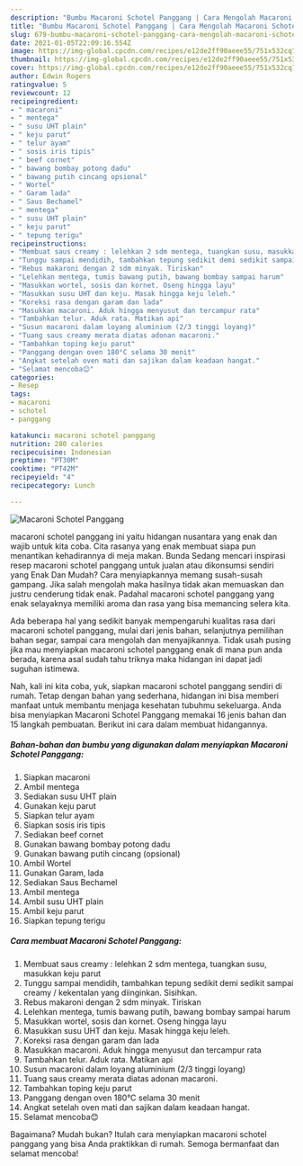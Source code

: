 ```yaml
---
description: "Bumbu Macaroni Schotel Panggang | Cara Mengolah Macaroni Schotel Panggang Yang Enak Dan Mudah"
title: "Bumbu Macaroni Schotel Panggang | Cara Mengolah Macaroni Schotel Panggang Yang Enak Dan Mudah"
slug: 679-bumbu-macaroni-schotel-panggang-cara-mengolah-macaroni-schotel-panggang-yang-enak-dan-mudah
date: 2021-01-05T22:09:16.554Z
image: https://img-global.cpcdn.com/recipes/e12de2ff90aeee55/751x532cq70/macaroni-schotel-panggang-foto-resep-utama.jpg
thumbnail: https://img-global.cpcdn.com/recipes/e12de2ff90aeee55/751x532cq70/macaroni-schotel-panggang-foto-resep-utama.jpg
cover: https://img-global.cpcdn.com/recipes/e12de2ff90aeee55/751x532cq70/macaroni-schotel-panggang-foto-resep-utama.jpg
author: Edwin Rogers
ratingvalue: 5
reviewcount: 12
recipeingredient:
- " macaroni"
- " mentega"
- " susu UHT plain"
- " keju parut"
- " telur ayam"
- " sosis iris tipis"
- " beef cornet"
- " bawang bombay potong dadu"
- " bawang putih cincang opsional"
- " Wortel"
- " Garam lada"
- " Saus Bechamel"
- " mentega"
- " susu UHT plain"
- " keju parut"
- " tepung terigu"
recipeinstructions:
- "Membuat saus creamy : lelehkan 2 sdm mentega, tuangkan susu, masukkan keju parut"
- "Tunggu sampai mendidih, tambahkan tepung sedikit demi sedikit sampai creamy / kekentalan yang diinginkan. Sisihkan."
- "Rebus makaroni dengan 2 sdm minyak. Tiriskan"
- "Lelehkan mentega, tumis bawang putih, bawang bombay sampai harum"
- "Masukkan wortel, sosis dan kornet. Oseng hingga layu"
- "Masukkan susu UHT dan keju. Masak hingga keju leleh."
- "Koreksi rasa dengan garam dan lada"
- "Masukkan macaroni. Aduk hingga menyusut dan tercampur rata"
- "Tambahkan telur. Aduk rata. Matikan api"
- "Susun macaroni dalam loyang aluminium (2/3 tinggi loyang)"
- "Tuang saus creamy merata diatas adonan macaroni."
- "Tambahkan toping keju parut"
- "Panggang dengan oven 180°C selama 30 menit"
- "Angkat setelah oven mati dan sajikan dalam keadaan hangat."
- "Selamat mencoba😊"
categories:
- Resep
tags:
- macaroni
- schotel
- panggang

katakunci: macaroni schotel panggang 
nutrition: 280 calories
recipecuisine: Indonesian
preptime: "PT30M"
cooktime: "PT42M"
recipeyield: "4"
recipecategory: Lunch

---
```



![Macaroni Schotel Panggang](https://img-global.cpcdn.com/recipes/e12de2ff90aeee55/751x532cq70/macaroni-schotel-panggang-foto-resep-utama.jpg)


macaroni schotel panggang ini yaitu hidangan nusantara yang enak dan wajib untuk kita coba. Cita rasanya yang enak membuat siapa pun menantikan kehadirannya di meja makan.
Bunda Sedang mencari inspirasi resep macaroni schotel panggang untuk jualan atau dikonsumsi sendiri yang Enak Dan Mudah? Cara menyiapkannya memang susah-susah gampang. Jika salah mengolah maka hasilnya tidak akan memuaskan dan justru cenderung tidak enak. Padahal macaroni schotel panggang yang enak selayaknya memiliki aroma dan rasa yang bisa memancing selera kita.

Ada beberapa hal yang sedikit banyak mempengaruhi kualitas rasa dari macaroni schotel panggang, mulai dari jenis bahan, selanjutnya pemilihan bahan segar, sampai cara mengolah dan menyajikannya. Tidak usah pusing jika mau menyiapkan macaroni schotel panggang enak di mana pun anda berada, karena asal sudah tahu triknya maka hidangan ini dapat jadi suguhan istimewa.




Nah, kali ini kita coba, yuk, siapkan macaroni schotel panggang sendiri di rumah. Tetap dengan bahan yang sederhana, hidangan ini bisa memberi manfaat untuk membantu menjaga kesehatan tubuhmu sekeluarga. Anda bisa menyiapkan Macaroni Schotel Panggang memakai 16 jenis bahan dan 15 langkah pembuatan. Berikut ini cara dalam membuat hidangannya.

<!--inarticleads1-->

##### Bahan-bahan dan bumbu yang digunakan dalam menyiapkan Macaroni Schotel Panggang:

1. Siapkan  macaroni
1. Ambil  mentega
1. Sediakan  susu UHT plain
1. Gunakan  keju parut
1. Siapkan  telur ayam
1. Siapkan  sosis iris tipis
1. Sediakan  beef cornet
1. Gunakan  bawang bombay potong dadu
1. Gunakan  bawang putih cincang (opsional)
1. Ambil  Wortel
1. Gunakan  Garam, lada
1. Sediakan  Saus Bechamel
1. Ambil  mentega
1. Ambil  susu UHT plain
1. Ambil  keju parut
1. Siapkan  tepung terigu




<!--inarticleads2-->

##### Cara membuat Macaroni Schotel Panggang:

1. Membuat saus creamy : lelehkan 2 sdm mentega, tuangkan susu, masukkan keju parut
1. Tunggu sampai mendidih, tambahkan tepung sedikit demi sedikit sampai creamy / kekentalan yang diinginkan. Sisihkan.
1. Rebus makaroni dengan 2 sdm minyak. Tiriskan
1. Lelehkan mentega, tumis bawang putih, bawang bombay sampai harum
1. Masukkan wortel, sosis dan kornet. Oseng hingga layu
1. Masukkan susu UHT dan keju. Masak hingga keju leleh.
1. Koreksi rasa dengan garam dan lada
1. Masukkan macaroni. Aduk hingga menyusut dan tercampur rata
1. Tambahkan telur. Aduk rata. Matikan api
1. Susun macaroni dalam loyang aluminium (2/3 tinggi loyang)
1. Tuang saus creamy merata diatas adonan macaroni.
1. Tambahkan toping keju parut
1. Panggang dengan oven 180°C selama 30 menit
1. Angkat setelah oven mati dan sajikan dalam keadaan hangat.
1. Selamat mencoba😊




Bagaimana? Mudah bukan? Itulah cara menyiapkan macaroni schotel panggang yang bisa Anda praktikkan di rumah. Semoga bermanfaat dan selamat mencoba!
